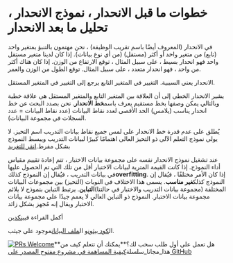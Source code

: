 # خطوات ما قبل الانحدار ، نموذج الانحدار ، تحليل ما بعد الانحدار

في الانحدار (المعروف أيضًا باسم تقريب الوظيفة) ، نحن مهتمون بالتنبؤ بمتغير واحد (تابع) من متغير واحد أو أكثر (مستقل) (من أي نوع بيانات). إذا كان لدينا متغير مستقل واحد فهو انحدار بسيط ، على سبيل المثال ، توقع الارتفاع من الوزن. إذا كان هناك أكثر من واحد ، فهو انحدار متعدد ، على سبيل المثال. توقع الطول من الوزن والعمر.

الانحدار يعني السببية. التغيير في المتغير التابع يرجع إلى التغيير في المتغير المستقل.

يشير الانحدار الخطي إلى أن العلاقة بين المتغير التابع والمتغير المستقل هي علاقة خطية وبالتالي يمكن وصفها بخط مستقيم يعرف باسم**خط الانحدار**. نحن بصدد البحث عن خط انحدار يناسب (يلامس) الحد الأقصى لعدد نقاط البيانات (عدد نقاط البيانات = عدد السجلات في مجموعة البيانات).

يُطلق على عدم قدرة خط الانحدار على لمس جميع نقاط بيانات التدريب اسم التحيز. لا يولي نموذج التعلم الآلي ذو التحيز العالي اهتمامًا كبيرًا لبيانات التدريب ويبسط النموذج بشكل مفرط.[انقر للتغريد](https://clicktotweet.com/6Rcfz)

عند تشغيل نموذج الانحدار نفسه على مجموعة بيانات الاختبار ، تتم إعادة تقييم مقياس أداء النموذج. إذا كانت القيمة المترية لبيانات الاختبار أقل من تلك التي تم الحصول عليها في بيانات التدريب ، فيُقال إن النموذج كذلك**overfitting**. إذا كان الأمر مختلفًا ، فيُقال إن النموذج كذلك**غير مناسب**. يسمى هذا الاختلاف في النوبات (التحيز) بين مجموعات البيانات المختلفة (مجموعة بيانات التدريب والاختبار في حالتنا)**التباين**. يرتبط التباين بنموذج لا يلائم مجموعة بيانات الاختبار. النموذج ذو التباين العالي لا يعمم جيدًا على مجموعة بيانات الاختبار ويقال إنه مُجهز بشكل زائد.

أكمل القراءة في[ينكدين](https://www.linkedin.com/pulse/simple-linear-regression-overview-nitin-malik/)

ال[كود بيثون](https://github.com/drnitinmalik/simple-linear-regression/blob/main/predict-GPA-from-SAT.py)و ال[ملف البيانات](https://github.com/drnitinmalik/simple-linear-regression/blob/main/SAT-GPA.csv)موجود على جيثب.

[![PRs Welcome](https://img.shields.io/badge/PRs-welcome-brightgreen.svg?style=flat-square)](https://makeapullrequest.com)**هل تعمل على أول طلب سحب لك؟**يمكنك أن تتعلم كيف من هذا_مجانا_سلسلة[كيفية المساهمة في مشروع مفتوح المصدر على GitHub](https://kcd.im/pull-request)
